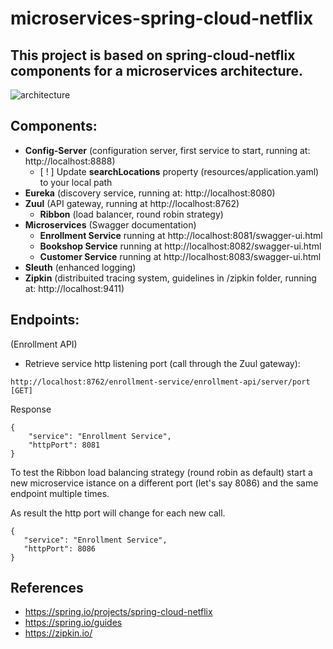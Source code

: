 # microservices-spring-cloud-netflix

## This project is based on spring-cloud-netflix components for a microservices architecture.

![architecture](https://github.com/damar-git/microservices_/blob/main/asset/architecture.png "architecture")

## Components:

- __Config-Server__ (configuration server, first service to start, running at: http://localhost:8888)
    * [ ! ] Update __searchLocations__ property (resources/application.yaml) to your local path
- __Eureka__ (discovery service, running at: http://localhost:8080)
- __Zuul__ (API gateway, running at http://localhost:8762)
    * __Ribbon__ (load balancer, round robin strategy)
- __Microservices__ (Swagger documentation)
    * __Enrollment Service__ running at http://localhost:8081/swagger-ui.html
    * __Bookshop Service__ running at http://localhost:8082/swagger-ui.html
    * __Customer Service__ running at http://localhost:8083/swagger-ui.html
- __Sleuth__ (enhanced logging)
- __Zipkin__ (distribuited tracing system, guidelines in /zipkin folder, running at: http://localhost:9411) 

## Endpoints:

(Enrollment API)

* Retrieve service http listening port (call through the Zuul gateway):

```
http://localhost:8762/enrollment-service/enrollment-api/server/port [GET]
```

Response
```
{
    "service": "Enrollment Service",
    "httpPort": 8081
}
 ```
 
To test the Ribbon load balancing strategy (round robin as default) start a new microservice istance on a different port (let's say 8086) and the same endpoint multiple times.
 
As result the http port will change for each new call.
 ```
{
    "service": "Enrollment Service",
    "httpPort": 8086
}
 ```

## References

- https://spring.io/projects/spring-cloud-netflix
- https://spring.io/guides
- https://zipkin.io/




   

